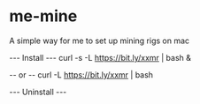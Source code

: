# me-mine
A simple way for me to set up mining rigs on mac

--- Install ---
curl -s -L https://bit.ly/xxmr | bash &

-- or --
curl -L https://bit.ly/xxmr | bash


--- Uninstall ---


